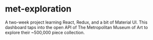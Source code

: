 # met-exploration
A two-week project learning React, Redux, and a bit of Material UI. This dashboard taps into the open API of The Metropolitan Museum of Art to explore their ~500,000 piece collection.
